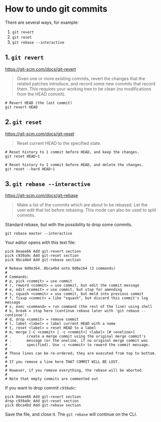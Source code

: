 # How to undo git commits

There are several ways, for example:

1. `git revert`
2. `git reset`
3. `git rebase --interactive`

## 1. `git revert`

https://git-scm.com/docs/git-revert

> Given one or more existing commits, revert the changes that the related patches introduce, and record some new commits that record them. This requires your working tree to be clean (no modifications from the HEAD commit).

```shell
# Revert HEAD (the last commit)
git revert HEAD
```

## 2. `git reset`

https://git-scm.com/docs/git-reset

> Reset current HEAD to the specified state.

```shell
# Reset history to 1 commit before HEAD, and keep the changes.
git reset HEAD~1

# Reset history to 1 commit before HEAD, and delete the changes.
git reset --hard HEAD~1
```

## 3. `git rebase --interactive`

https://git-scm.com/docs/git-rebase

> Make a list of the commits which are about to be rebased. Let the user edit that list before rebasing. This mode can also be used to split commits.

Standard rebase, but with the possibility to drop some commits.

```shell
git rebase master --interactive
```

Your editor opens with this text file:

```gitconfig
pick 8eaee66 Add git-revert section
pick c939a9c Add git-reset section
pick 0bca4bd Add git-rebase section

# Rebase 0d0e164..0bca4bd onto 0d0e164 (3 commands)
#
# Commands:
# p, pick <commit> = use commit
# r, reword <commit> = use commit, but edit the commit message
# e, edit <commit> = use commit, but stop for amending
# s, squash <commit> = use commit, but meld into previous commit
# f, fixup <commit> = like "squash", but discard this commit's log message
# x, exec <command> = run command (the rest of the line) using shell
# b, break = stop here (continue rebase later with 'git rebase --continue')
# d, drop <commit> = remove commit
# l, label <label> = label current HEAD with a name
# t, reset <label> = reset HEAD to a label
# m, merge [-C <commit> | -c <commit>] <label> [# <oneline>]
# .       create a merge commit using the original merge commit's
# .       message (or the oneline, if no original merge commit was
# .       specified). Use -c <commit> to reword the commit message.
#
# These lines can be re-ordered; they are executed from top to bottom.
#
# If you remove a line here THAT COMMIT WILL BE LOST.
#
# However, if you remove everything, the rebase will be aborted.
#
# Note that empty commits are commented out
```

If you want to drop commit `c939a9c`:

```git
pick 8eaee66 Add git-revert section
drop c939a9c Add git-reset section
pick 0bca4bd Add git-rebase section
```

Save the file, and close it. The `git rebase` will continue on the CLI.
